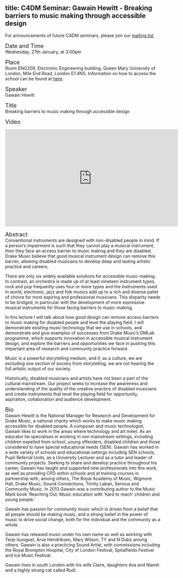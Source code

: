 title: C4DM Seminar: Gawain Hewitt - Breaking barriers to music making through accessible design
-----------------

<p>For announcements of future C4DM seminars, please join our <a href="/seminars.html">mailing list</a>.</p>


<span style="font-size: 130%;">Date and Time</span></br>
Wednesday, 27th January, at 3:00pm

<span style="font-size: 130%;">Place</span></br>
Room ENG209, Electronic Engineering building, Queen Mary University of London, Mile End Road, London E1 4NS. Information on how to access the school can be found at <a href="http://www.eecs.qmul.ac.uk/contact-us/">here</a>.

<span style="font-size: 130%;">Speaker</span></br>
Gawain Hewitt

<span style="font-size: 130%;">Title</span></br>
Breaking barriers to music making through accessible design

<span style="font-size: 130%;">Video</span></br>
<iframe width="560" height="315" src="https://www.youtube.com/embed/EHw8P6THiWs?rel=0" frameborder="0" allowfullscreen></iframe>

<span style="font-size: 130%;">Abstract</span></br>
Conventional instruments are designed with non-disabled people in mind. If a person’s impairment is such that they cannot play a musical instrument, then they face an access barrier to music making and they are disabled. Drake Music believe that good musical instrument design can remove this barrier, allowing disabled musicians to develop deep and lasting artistic practice and careers.

There are only six widely available solutions for accessible music-making. In contrast, an orchestra is made up of at least nineteen instrument types, rock and pop frequently uses four or more types and the instruments used in world, electronic, jazz and folk musics add up to a rich and diverse pallet of choice for most aspiring and professional musicians. This disparity needs to be bridged, in particular with the development of more expressive musical instruments for those facing barriers to music-making.

In this lecture I will talk about how good design can remove access barriers to music making for disabled people and level the playing field. I will demonstrate existing music technology that we use in schools, and demonstrate and give examples of successes from Drake Music’s DMLab programme, which supports innovation in accessible musical instrument design, and explore the barriers and opportunities we face in pushing this important area of research and community practice forward.

Music is a powerful storytelling medium, and if, as a culture, we are excluding one section of society from storytelling, we are not hearing the full artistic output of our society.

Historically, disabled musicians and artists have not been a part of the cultural mainstream. Our project seeks to increase the awareness and understanding of the quality of the creative practice of disabled musicians and create instruments that level the playing field for opportunity, aspiration, collaboration and audience development.

<span style="font-size: 130%;">Bio</span></br>
Gawain Hewitt is the National Manager for Research and Development for Drake Music, a national charity which works to make music making accessible for disabled people. A composer and music technologist, Gawain likes to work in the areas where technology and art meet. As an educator he specialises in working in non mainstream settings, including children expelled from school, young offenders, disabled children and those considered to have special educational needs (SEN). Gawain has worked in a wide variety of schools and educational settings including SEN schools, Pupil Referral Units, as a University Lecturer and as a tutor and leader of community projects. Seeking to share and develop practice throughout his career, Gawain has taught and supported new professionals into this work, as well as providing CPD within schools and at training courses in partnership with, among others, The Royal Academy of Music, Wigmore Hall, Drake Music, Sound Connections, Trinity Laban, Serious and Community Music. In 2013 Gawain was a contributing author to the Music Mark book ‘Reaching Out: Music education with ‘hard to reach’ children and young people.’

Gawain has passion for community music which is driven from a belief that all people should be making music, and a strong belief in the power of music to drive social change, both for the individual and the community as a whole.

Gawain has released music under his own name as well as working with Terje Isungset, Arve Hendriksen, Mary Wilson, TY and N Dubz among others. Gawain is also a practicing Sound Artist, with commissions including the Royal Brompton Hospital, City of London Festival, Spitalfields Festival and Ice Music Festival.

Gawain lives in south London with his wife Claire, daughters Ava and Niamh and a highly strung cat called Rudi.


